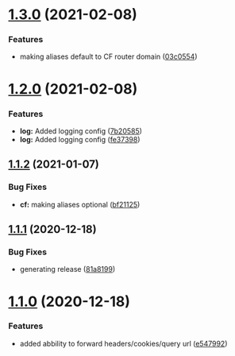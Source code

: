 # [1.3.0](http://bitbucket.org/adaptavistlabs/module-aws-cloudfront-router/compare/v1.2.0...v1.3.0) (2021-02-08)


### Features

* making aliases default to CF router domain ([03c0554](http://bitbucket.org/adaptavistlabs/module-aws-cloudfront-router/commits/03c05541b3e220cd735d6ba646986500e6c4dd01))

# [1.2.0](http://bitbucket.org/adaptavistlabs/module-aws-cloudfront-router/compare/v1.1.2...v1.2.0) (2021-02-08)


### Features

* **log:** Added logging config ([7b20585](http://bitbucket.org/adaptavistlabs/module-aws-cloudfront-router/commits/7b2058559f3db4280d7592027987180e6ab5ac0a))
* **log:** Added logging config ([fe37398](http://bitbucket.org/adaptavistlabs/module-aws-cloudfront-router/commits/fe37398583dd5ec65fbaaf9fc944aa2ac64b4dcc))

## [1.1.2](http://bitbucket.org/adaptavistlabs/module-aws-cloudfront-router/compare/v1.1.1...v1.1.2) (2021-01-07)


### Bug Fixes

* **cf:** making aliases optional ([bf21125](http://bitbucket.org/adaptavistlabs/module-aws-cloudfront-router/commits/bf2112591c2f01928eeaabb8ae83972345012076))

## [1.1.1](http://bitbucket.org/adaptavistlabs/module-aws-cloudfront-router/compare/v1.1.0...v1.1.1) (2020-12-18)


### Bug Fixes

* generating release ([81a8199](http://bitbucket.org/adaptavistlabs/module-aws-cloudfront-router/commits/81a8199a9330af7c775d95754f04282fd8dc3115))

# [1.1.0](http://bitbucket.org/adaptavistlabs/module-aws-cloudfront-router/compare/v1.0.0...v1.1.0) (2020-12-18)


### Features

* added abbility to forward headers/cookies/query url ([e547992](http://bitbucket.org/adaptavistlabs/module-aws-cloudfront-router/commits/e54799210ed798acdcf72dca120be4171cc55d88))

